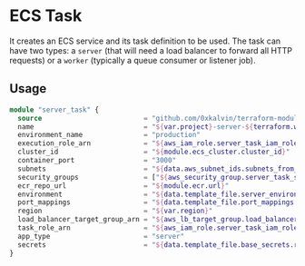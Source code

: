 # ECS Task

It creates an ECS service and its task definition to be used. The task can have two types: a `server` (that will need a load balancer to forward all HTTP requests) or a `worker` (typically a queue consumer or listener job).

## Usage

```terraform
module "server_task" {
  source                         = "github.com/0xkalvin/terraform-modules//ecs-task"
  name                           = "${var.project}-server-${terraform.workspace}"
  environment_name               = "production"
  execution_role_arn             = "${aws_iam_role.server_task_iam_role.arn}"
  cluster_id                     = "${module.ecs_cluster.cluster_id}"
  container_port                 = "3000"
  subnets                        = "${data.aws_subnet_ids.subnets_from_default_vpc.ids}"
  security_groups                = ["${aws_security_group.server_task_security_group.id}"]
  ecr_repo_url                   = "${module.ecr.url}"
  environment                    = "${data.template_file.server_environment.rendered}"
  port_mappings                  = "${data.template_file.port_mappings.rendered}"
  region                         = "${var.region}"
  load_balancer_target_group_arn = "${aws_lb_target_group.load_balancer_target_group.arn}"
  task_role_arn                  = "${aws_iam_role.server_task_iam_role.arn}"
  app_type                       = "server"
  secrets                        = "${data.template_file.base_secrets.rendered}"
}
```
